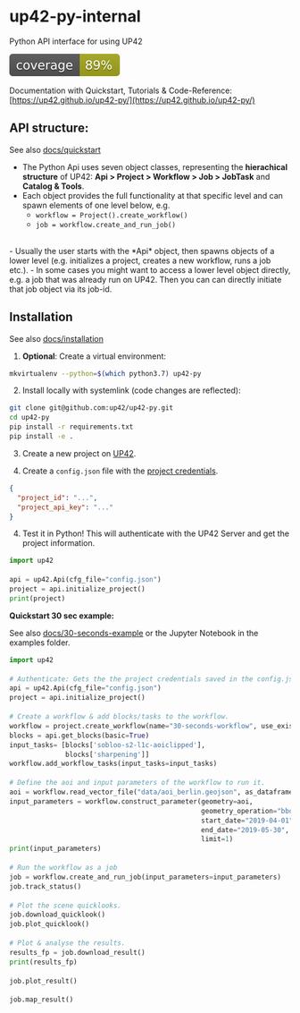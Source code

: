 # up42-py-internal
Python API interface for using UP42

![coverage](coverage.svg)

Documentation with Quickstart, Tutorials & Code-Reference: [https://up42.github.io/up42-py/](https://up42.github.io/up42-py/)


## API structure:
See also [docs/quickstart](https://up42.github.io/up42-py/quickstart/01_quickstart)

- The Python Api uses seven object classes, representing the **hierachical structure** of UP42: **Api > Project > Workflow > Job > JobTask** and **Catalog & Tools**.
- Each object provides the full functionality at that specific level and can spawn elements of one level below, e.g.
    - `workflow = Project().create_workflow()`
    - `job = workflow.create_and_run_job()`
<br>
- Usually the user starts with the *Api* object, then spawns objects of a lower level (e.g. initializes a project, creates a new workflow, runs a job etc.).
- In some cases you might want to access a lower level object directly, e.g. a job that was already run on UP42. Then you can can directly initiate that job object via its job-id.


## Installation
See also [docs/installation](https://up42.github.io/up42-py/installation/)

1. **Optional**: Create a virtual environment:
```bash
mkvirtualenv --python=$(which python3.7) up42-py
```

2. Install locally with systemlink (code changes are reflected):
```bash
git clone git@github.com:up42/up42-py.git
cd up42-py
pip install -r requirements.txt
pip install -e .
```

3. Create a new project on [UP42](https://up42.com).

4. Create a `config.json` file with the [project credentials](https://docs.up42.com/getting-started/first-api-request.html#run-your-first-job-via-the-api).
```json
{
  "project_id": "...",
  "project_api_key": "..."
}
```

4. Test it in Python! This will authenticate with the UP42 Server and get the project information.
```python
import up42

api = up42.Api(cfg_file="config.json")
project = api.initialize_project()
print(project)
```

**Quickstart 30 sec example:**

See also [docs/30-seconds-example](https://up42.github.io/up42-py/quickstart/01_quickstart/#30-seconds-example) or the Jupyter Notebook in the examples folder.

```python
import up42

# Authenticate: Gets the the project credentials saved in the config.json file.
api = up42.Api(cfg_file="config.json")
project = api.initialize_project()

# Create a workflow & add blocks/tasks to the workflow.
workflow = project.create_workflow(name="30-seconds-workflow", use_existing=True)
blocks = api.get_blocks(basic=True)
input_tasks= [blocks['sobloo-s2-l1c-aoiclipped'],
              blocks['sharpening']]
workflow.add_workflow_tasks(input_tasks=input_tasks)

# Define the aoi and input parameters of the workflow to run it.
aoi = workflow.read_vector_file("data/aoi_berlin.geojson", as_dataframe=True)
input_parameters = workflow.construct_parameter(geometry=aoi,
                                                geometry_operation="bbox",
                                                start_date="2019-04-01",
                                                end_date="2019-05-30",
                                                limit=1)
print(input_parameters)

# Run the workflow as a job
job = workflow.create_and_run_job(input_parameters=input_parameters)
job.track_status()

# Plot the scene quicklooks.
job.download_quicklook()
job.plot_quicklook()

# Plot & analyse the results.
results_fp = job.download_result()
print(results_fp)

job.plot_result()

job.map_result()
```
